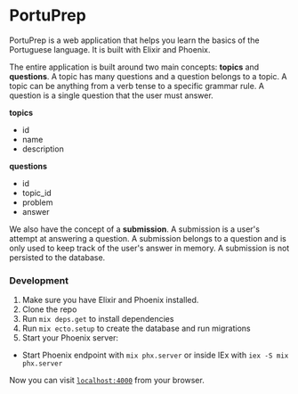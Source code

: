 # PortuPrep

PortuPrep is a web application that helps you learn the basics of the Portuguese language. It is built with Elixir and Phoenix.

The entire application is built around two main concepts: **topics** and **questions**. A topic has many questions and a question belongs to a topic. A topic can be anything from a verb tense to a specific grammar rule. A question is a single question that the user must answer.

**topics**

- id
- name
- description

**questions**

- id
- topic_id
- problem
- answer

We also have the concept of a **submission**. A submission is a user's attempt at answering a question. A submission belongs to a question and is
only used to keep track of the user's answer in memory. A submission is not persisted to the database.

### Development

1. Make sure you have Elixir and Phoenix installed.
2. Clone the repo
3. Run `mix deps.get` to install dependencies
4. Run `mix ecto.setup` to create the database and run migrations
5. Start your Phoenix server:

  * Start Phoenix endpoint with `mix phx.server` or inside IEx with `iex -S mix phx.server`

Now you can visit [`localhost:4000`](http://localhost:4000) from your browser.
